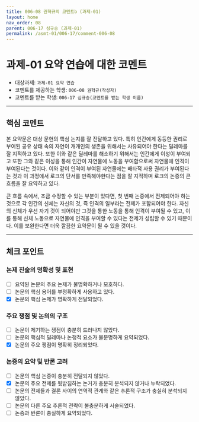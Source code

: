 ```yaml
---
title: 006-08 권혁규의 코멘트b (과제-01) 
layout: home
nav_order: 08
parent: 006-17 심규승 (과제-01)
permalink: /asmt-01/006-17/comment-006-08
---
```


# 과제-01 요약 연습에 대한 코멘트

- 대상과제: `과제-01 요약 연습`
- 코멘트를 제공하는 학생: `006-08 권혁규(작성자)` 
- 코멘트를 받는 학생: `006-17 심규승(코멘트를 받는 학생 이름)` 

---

## 핵심 코멘트

본 요약문은 대상 문헌의 핵심 논지를 잘 전달하고 있다. 특히 인간에게 동등한 권리로 부여된 공유 상태 속의 자연이 개개인의 생존을 위해서는 사유되어야 한다는 딜레마를 잘 지적하고 있다. 또한 이와 같은 딜레마를 해소하기 위해서는 인간에게 이성이 부여되고 또한 그와 같은 이성을 통해 인간이 자연물에 노동을 부여함으로써 자연물에 인격이 부여된다는 것이다. 이와 같이 인격이 부여된 자연물에는 배타적 사용 권리가 부여된다는 것과 이 과정에서 로크의 단서를 만족해야한다는 점을 잘 지적하며 로크의 논증의 큰 흐름을 잘 요약하고 있다.

큰 흐름 속에서, 조금 수정할 수 있는 부분이 있다면, 첫 번째 논증에서 전제되어야 하는 것으로 각 인간의 신체는 자신의 것, 즉 인격의 일부라는 전제가 포함되어야 한다. 자신의 신체가 우선 자기 것이 되어야만 그것을 통한 노동을 통해 인격이 부여될 수 있고, 이를 통해 신체 노동으로 자연물에 인격을 부여할 수 있다는 전제가 성립할 수 있기 때문이다. 이를 보완한다면 더욱 깔끔한 요약문이 될 수 있을 것이다.

---

## 체크 포인트

### 논제 진술의 명확성 및 표현  
- [ ] 요약된 논문의 주요 논제가 불명확하거나 모호하다.  
- [ ] 논문의 핵심 용어를 부정확하게 사용하고 있다.  
- [x] 논문의 핵심 논제가 명확하게 전달되었다.  

### 주요 쟁점 및 논의의 구조  
- [ ] 논문이 제기하는 쟁점이 충분히 드러나지 않았다.  
- [ ] 논문의 핵심적 딜레마나 논쟁적 요소가 불분명하게 요약되었다.  
- [x] 논문의 주요 쟁점이 명확히 정리되었다.  

### 논증의 요약 및 반론 고려  
- [ ] 논문의 핵심 논증이 충분히 전달되지 않았다.  
- [x] 논문의 주요 전제를 뒷받침하는 논거가 충분히 분석되지 않거나 누락되었다.  
- [ ] 논문의 전제들과 결론 사이의 연역적 관계와 같은 추론적 구조가 충실히 분석되지 않았다.  
- [ ] 논문의 다른 주요 추론적 전략이 불충분하게 서술되었다.
- [ ] 논증과 반론이 충실하게 요약되었다. 